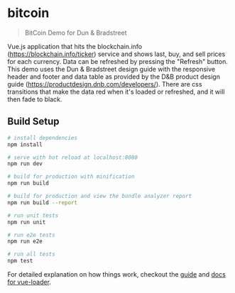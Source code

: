# bitcoin

> BitCoin Demo for Dun & Bradstreet

Vue.js application that hits the blockchain.info (https://blockchain.info/ticker) service and shows last, buy, and sell prices for each currency.  Data can be refreshed by pressing the "Refresh" button.  This demo uses the Dun & Bradstreet design guide with the responsive header and footer and data table as provided by the D&B product design guide (https://productdesign.dnb.com/developers/).  There are css transitions that make the data red when it's loaded or refreshed, and it will then fade to black.

## Build Setup

``` bash
# install dependencies
npm install

# serve with hot reload at localhost:8080
npm run dev

# build for production with minification
npm run build

# build for production and view the bundle analyzer report
npm run build --report

# run unit tests
npm run unit

# run e2e tests
npm run e2e

# run all tests
npm test
```

For detailed explanation on how things work, checkout the [guide](http://vuejs-templates.github.io/webpack/) and [docs for vue-loader](http://vuejs.github.io/vue-loader).

